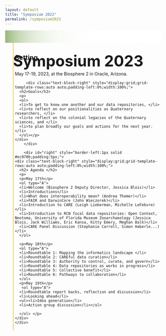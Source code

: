 ```yaml
---
layout: default
title: "Symposium 2023"
permalink: /symposium2023
---
```


<style>
    ol, li {
        color: black;
        font-size:20px;
    }
</style>

<div class="text-block-right" style="display:grid;background-image:linear-gradient(to left, #fff, 90%, #97b779);padding:0;margin-right:0;width:100%;" id="headingblock">
    <div class="text-block-right" style="display:grid;grid-template-rows:40px auto;background-color:transparent;padding-left:5%;align-content:center;width:95%;" id="heading-left">
      <h1 style="font-size:calc(20px + 3vw);height:40px;align-self:start; padding-bottom:10px;">Symposium 2023</h1>
    </div>
  </div>
  
<div class="text-block-right" style="display:grid;grid-template-rows:auto auto;padding-left:5%;width:95%;">
    <div id="left" style="border-left:1px solid #ec970b;padding:5px;">
        <div class="text-block-right" style="display:grid;grid-template-rows:auto auto;padding-left:0%;width:100%;">
          <h2>Setting</h2>
          <p style="margin-bottom:0px;">May 17-19, 2023, at the Biosphere 2 in Oracle, Arizona.</p>
        </div>


         <div class="text-block-right" style="display:grid;grid-template-rows:auto auto;padding-left:0%;width:100%;">
      <h2>Goals</h2>
      <p>
      <ol>
      <li>To get to know one another and our data repositories, </li>
      <li>to reflect on our positionalities as Quaternary researchers, </li>
      <li>to reflect on the colonial legacies of the Quaternary sciences, and </li>
      <li>to plan broadly our goals and actions for the next year.</li>
      </ol></p>
    </div>
        </div>

        <div id="right" style="border-left:1px solid #ec970b;padding:5px;">
    <div class="text-block-right" style="display:grid;grid-template-rows:auto auto;padding-left:0%;width:100%;">
      <h2> Agenda </h2>
      <p>
      <p>May 17th</p>
      <ol type="A">
      <li>Welcome (Biosphere 2 Deputy Director, Jessica Blois)</li>
      <li>Introductions</li>
      <li>What does interoperability mean? (Andrea Thomer)</li>
      <li>FAIR and DarwinCore (John Wieczorek)</li>
      <li>Introduction to CARE (Leigh Lieberman, Michelle LeFebvre)</li>
      <li>Introduction to RCN focal data repositories: Open Context, Neotoma, University of Florida Museum Zooarchaeology (Jessica Blois, Jack Williams, Eric Kansa, Kitty Emery, Meghan Balk)</li>
      <li>CARE Panel Discussion (Stephanie Carroll, Simon Haberle...)</li>
      </ol>
      
      <p>May 18th</p>
      <ol type="A">
      <li>Roundtable 1: Mapping the informatics landscape </li>
      <li>Roundtable 2: CAREful data curation</li>
      <li>Roundtable 3: Authority to control, curate, and govern</li>
      <li>Roundtable 4: Data repositories as works in progress</li>
      <li>Roundtable 5: Collective benefit</li>
      <li>Roundtable 6: Pathways to collaboration</li>
      </ol>
      <p>May 19th</p>
       <ol type="A">
      <li>Roundtable report backs, reflection and discussion</li>
      <li>Looking ahead</li>
      <ul><li>Idea generation</li>
      <li>Action group discussion</li></ul>
      
      </ol> </p>
    </div>
    </div>


</div>
